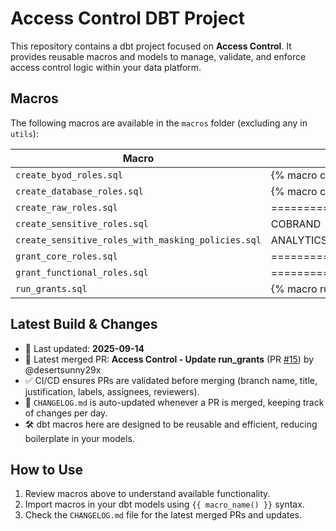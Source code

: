 # Access Control DBT Project

This repository contains a dbt project focused on **Access Control**. It provides reusable macros and models to manage, validate, and enforce access control logic within your data platform.

## Macros
The following macros are available in the `macros` folder (excluding any in `utils`):

| Macro | Description |
|-------|-------------|
| `create_byod_roles.sql` | {% macro create_byod_roles(revoke_first=false) %} |
| `create_database_roles.sql` | {% macro create_database_roles(revoke_first=false) %} |
| `create_raw_roles.sql` | =========================================================================== |
| `create_sensitive_roles.sql` | COBRAND |
| `create_sensitive_roles_with_masking_policies.sql` | ANALYTICS |
| `grant_core_roles.sql` | =========================================================================== |
| `grant_functional_roles.sql` | =========================================================================== |
| `run_grants.sql` | {% macro run_grants(revoke_first=false) %} |

## Latest Build & Changes
- 📅 Last updated: **2025-09-14**
- 📝 Latest merged PR: **Access Control - Update run_grants** (PR [#15](https://github.com/desertsunny29x/access_control/pull/15)) by @desertsunny29x
- ✅ CI/CD ensures PRs are validated before merging (branch name, title, justification, labels, assignees, reviewers).
- 📖 `CHANGELOG.md` is auto-updated whenever a PR is merged, keeping track of changes per day.
- 🛠️ dbt macros here are designed to be reusable and efficient, reducing boilerplate in your models.

## How to Use
1. Review macros above to understand available functionality.
2. Import macros in your dbt models using `{{ macro_name() }}` syntax.
3. Check the `CHANGELOG.md` file for the latest merged PRs and updates.
